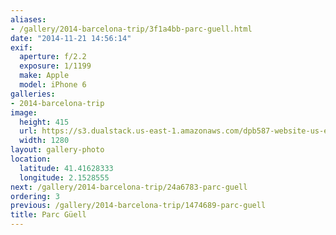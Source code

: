 ```yaml
---
aliases:
- /gallery/2014-barcelona-trip/3f1a4bb-parc-guell.html
date: "2014-11-21 14:56:14"
exif:
  aperture: f/2.2
  exposure: 1/1199
  make: Apple
  model: iPhone 6
galleries:
- 2014-barcelona-trip
image:
  height: 415
  url: https://s3.dualstack.us-east-1.amazonaws.com/dpb587-website-us-east-1/asset/gallery/2014-barcelona-trip/3f1a4bb-parc-guell~1280.jpg
  width: 1280
layout: gallery-photo
location:
  latitude: 41.41628333
  longitude: 2.1528555
next: /gallery/2014-barcelona-trip/24a6783-parc-guell
ordering: 3
previous: /gallery/2014-barcelona-trip/1474689-parc-guell
title: Parc Güell
---
```

